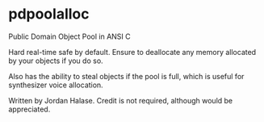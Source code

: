 # pdpoolalloc
 Public Domain Object Pool in ANSI C

Hard real-time safe by default. Ensure to deallocate any memory allocated by your objects if you do so.

Also has the ability to steal objects if the pool is full, which is useful for synthesizer voice allocation.

Written by Jordan Halase. Credit is not required, although would be appreciated.
